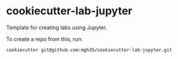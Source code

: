 # cookiecutter-lab-jupyter

Template for creating labs using Jupyter.

To create a repo from this, run:

```bash
cookiecutter git@github.com:mgh35/cookiecutter-lab-jupyter.git
```
